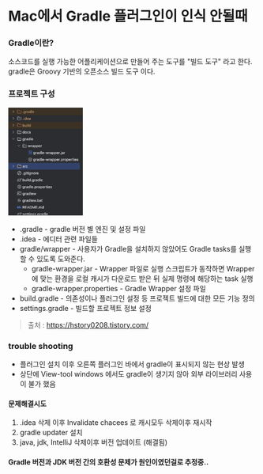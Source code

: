 # Mac에서 Gradle 플러그인이 인식 안될때

### Gradle이란?

소스코드를 실행 가능한 어플리케이션으로 만들어 주는 도구를 "빌드 도구" 라고 한다.
gradle은 Groovy 기반의 오픈소스 빌드 도구 이다.

### 프로젝트 구성

<img src="https://github.com/KWAK-JINHO/TIL/blob/main/Tools/img/gradle_recognition_issue2.png"  width="30%" height="30%"/>

- .gradle - gradle 버전 별 엔진 및 설정 파일
- .idea - 에디터 관련 파일들
- gradle/wrapper - 사용자가 Gradle을 설치하지 않았어도 Gradle tasks를 실행할 수 있도록 도와준다.
    - gradle-wrapper.jar - Wrapper 파일로 실행 스크립트가 동작하면 Wrapper에 맞는 환경을 로컬 캐시가 다운로드 받은 뒤 실제 명령에 해당하는
      task 실행
    - gradle-wrapper.properties - Gradle Wrapper 설정 파일
- build.gradle - 의존성이나 플러그인 설정 등 프로젝트 빌드에 대한 모든 기능 정의
- settings.gradle - 빌드할 프로젝트 정보 설정

> 출처 : https://hstory0208.tistory.com/

### trouble shooting

- 플러그인 설치 이후 오른쪽 플러그인 바에서 gradle이 표시되지 않는 현상 발생
- 상단에 View-tool windows 에서도 gradle이 생기지 않아 외부 라이브러리 사용이 불가 했음

#### 문제해결시도

1. .idea 삭제 이후 Invalidate chacees 로 캐시모두 삭제이후 재시작
2. gradle updater 설치
3. java, jdk, IntelliJ 삭제이후 버전 업데이트 (해결됨)

#### Gradle 버전과 JDK 버전 간의 호환성 문제가 원인이였던걸로 추정중..